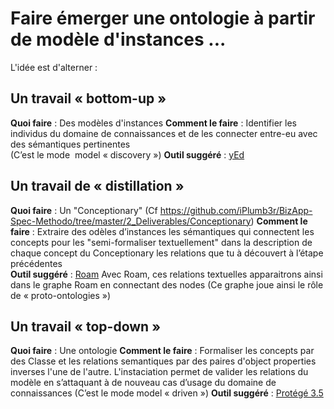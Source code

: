 Faire émerger une ontologie à partir de modèle d'instances ...
==

L'idée est d'alterner :

Un travail « bottom-up »
-
__Quoi faire__ : Des modèles d'instances
__Comment le faire__ : Identifier les individus du domaine de connaissances et de les connecter entre-eu avec des sémantiques pertinentes   
(C’est le mode  model « discovery »)
__Outil suggéré__ : <a href="https://www.yworks.com/products/yed">yEd</a>

Un travail de « distillation » 
-
__Quoi faire__ : Un "Conceptionary" (Cf https://github.com/iPlumb3r/BizApp-Spec-Methodo/tree/master/2_Deliverables/Conceptionary)
__Comment le faire__ : Extraire des odèles d’instances les sémantiques qui connectent les concepts pour les "semi-formaliser textuellement"  dans la description de chaque concept du Conceptionary les relations que tu à découvert à l’étape précédentes   
__Outil suggéré__ : <a href="https://roamresearch.com/">Roam</a>
Avec Roam, ces relations textuelles  apparaitrons ainsi dans le graphe Roam en connectant des nodes
(Ce graphe joue ainsi le rôle de « proto-ontologies »)

 Un travail « top-down » 
 -
__Quoi faire__ : Une ontologie
__Comment le faire__  : Formaliser les concepts par des Classe et les relations semantiques par des paires d'object properties inverses l'une de l'autre. L'instaciation permet de valider les relations du modèle en s’attaquant à de nouveau cas d’usage du domaine de connaissances
(C’est le mode model « driven »)
__Outil suggéré__ : <a href="https://protege.stanford.edu/download/protege/3.5/installanywhere/Web_Installers/">Protégé 3.5</a>

